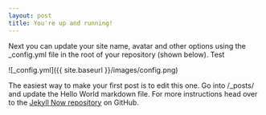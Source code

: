 ```yaml
---
layout: post
title: You're up and running!
---
```


Next you can update your site name, avatar and other options using the _config.yml file in the root of your repository (shown below). Test

![_config.yml]({{ site.baseurl }}/images/config.png)

The easiest way to make your first post is to edit this one. Go into /_posts/ and update the Hello World markdown file. For more instructions head over to the [Jekyll Now repository](https://github.com/barryclark/jekyll-now) on GitHub.